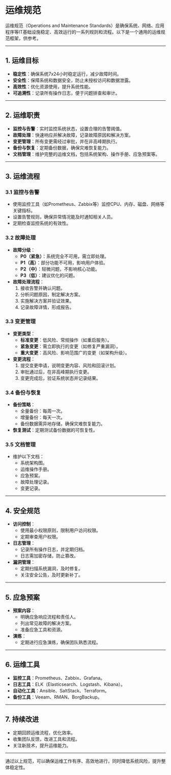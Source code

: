 # 运维规范

运维规范（Operations and Maintenance Standards）是确保系统、网络、应用程序等IT基础设施稳定、高效运行的一系列规则和流程。以下是一个通用的运维规范框架，供参考。

---

## 1. 运维目标

- **稳定性**：确保系统7x24小时稳定运行，减少故障时间。
- **安全性**：保障系统和数据安全，防止未授权访问和数据泄露。
- **高效性**：优化资源使用，提升系统性能。
- **可追溯性**：记录所有操作日志，便于问题排查和审计。

---

## 2. 运维职责

- **监控与告警**：实时监控系统状态，设置合理的告警阈值。
- **故障处理**：快速响应并解决故障，记录故障原因和解决方案。
- **变更管理**：所有变更需经过审批，并在非高峰期执行。
- **备份与恢复**：定期备份数据，确保灾难恢复能力。
- **文档管理**：维护完整的运维文档，包括系统架构、操作手册、应急预案等。

---

## 3. 运维流程

### 3.1 监控与告警

- 使用监控工具（如Prometheus、Zabbix等）监控CPU、内存、磁盘、网络等关键指标。
- 设置告警规则，确保异常情况能及时通知相关人员。
- 定期检查监控系统的有效性。

### 3.2 故障处理

- **故障分级**：
  - **P0（紧急）**：系统完全不可用，需立即处理。
  - **P1（高）**：部分功能不可用，影响用户体验。
  - **P2（中）**：轻微问题，不影响核心功能。
  - **P3（低）**：建议优化的问题。
- **故障处理流程**：
  1. 接收告警并确认问题。
  2. 分析问题原因，制定解决方案。
  3. 实施解决方案并验证效果。
  4. 记录故障详情，形成报告。

### 3.3 变更管理

- **变更类型**：
  - **标准变更**：低风险、常规操作（如重启服务）。
  - **紧急变更**：需立即执行的变更（如修复严重漏洞）。
  - **重大变更**：高风险、影响范围广的变更（如架构升级）。
- **变更流程**：
  1. 提交变更申请，说明变更内容、风险和回滚计划。
  2. 审批通过后，在非高峰期执行变更。
  3. 变更完成后，验证系统状态并记录结果。

### 3.4 备份与恢复

- **备份策略**：
  - 全量备份：每周一次。
  - 增量备份：每天一次。
  - 备份数据需异地存储，确保灾难恢复能力。
- **恢复测试**：定期测试备份数据的可恢复性。

### 3.5 文档管理

- 维护以下文档：
  - 系统架构图。
  - 运维操作手册。
  - 应急预案。
  - 故障处理记录。
  - 变更记录。

---

## 4. 安全规范

- **访问控制**：
  - 使用最小权限原则，限制用户访问权限。
  - 定期审查用户权限。
- **日志管理**：
  - 记录所有操作日志，并定期归档。
  - 日志需加密存储，防止篡改。
- **漏洞管理**：
  - 定期扫描系统漏洞，及时修复。
  - 关注安全公告，及时更新补丁。

---

## 5. 应急预案

- **预案内容**：
  - 明确应急响应流程和责任人。
  - 列出常见故障的解决方案。
  - 准备应急工具和资源。
- **演练**：
  - 定期进行应急演练，确保团队熟悉流程。

---

## 6. 运维工具

- **监控工具**：Prometheus、Zabbix、Grafana。
- **日志工具**：ELK（Elasticsearch、Logstash、Kibana）。
- **自动化工具**：Ansible、SaltStack、Terraform。
- **备份工具**：Veeam、RMAN、BorgBackup。

---

## 7. 持续改进

- 定期回顾运维流程，优化效率。
- 收集团队反馈，改进工具和流程。
- 关注新技术，提升运维能力。

---

通过以上规范，可以确保运维工作有序、高效地进行，同时降低系统风险，提升整体稳定性。

